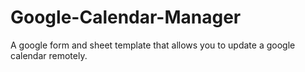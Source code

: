 # Google-Calendar-Manager
A google form and sheet template that allows you to update a google calendar remotely.
